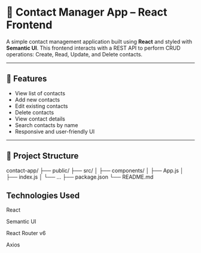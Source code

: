 # 📇 Contact Manager App – React Frontend

A simple contact management application built using **React** and styled with **Semantic UI**. This frontend interacts with a REST API to perform CRUD operations: Create, Read, Update, and Delete contacts.

---

## 🚀 Features

- View list of contacts  
- Add new contacts  
- Edit existing contacts  
- Delete contacts  
- View contact details  
- Search contacts by name  
- Responsive and user-friendly UI

---

## 📁 Project Structure

contact-app/
├── public/
├── src/
│ ├── components/
│ ├── App.js
│ ├── index.js
│ └── ...
├── package.json
└── README.md
## Technologies Used

React

Semantic UI

React Router v6

Axios